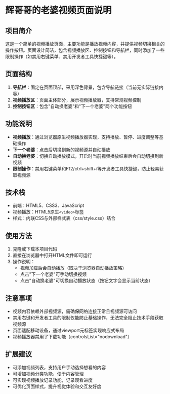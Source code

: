 # 辉哥哥的老婆视频页面说明

## 项目简介
这是一个简单的视频播放页面，主要功能是播放视频内容，并提供视频切换相关的操作按钮。页面设计简洁，包含视频播放区、控制按钮和导航栏，同时添加了一些限制操作（如禁用右键菜单、禁用开发者工具快捷键等）。

## 页面结构
1. **导航栏**：固定在页面顶部，采用深色背景，包含导航链接（当前无实际链接内容）
2. **视频播放区**：页面主体部分，展示视频播放器，支持常规视频控制
3. **控制按钮区**：包含"自动换老婆"和"下一个老婆"两个功能按钮

## 功能说明
- **视频播放**：通过浏览器原生视频播放器实现，支持播放、暂停、进度调整等基础操作
- **下一个老婆**：点击后切换到新的视频源并自动播放
- **自动换老婆**：切换自动播放模式，开启时当前视频播放结束后会自动切换到新视频
- **限制操作**：禁用右键菜单和F12/ctrl+shift+i等开发者工具快捷键，防止轻易获取视频源

## 技术栈
- 前端：HTML5、CSS3、JavaScript
- 视频播放：HTML5原生`<video>`标签
- 样式：内联CSS与外部样式表（css/style.css）结合

## 使用方法
1. 克隆或下载本项目代码
2. 直接在浏览器中打开HTML文件即可运行
3. 操作说明：
   - 视频加载后会自动播放（取决于浏览器自动播放策略）
   - 点击"下一个老婆"可手动切换视频
   - 点击"自动换老婆"可切换自动播放状态（按钮文字会显示当前状态）

## 注意事项
- 视频内容依赖外部视频源，需确保网络连接正常且视频源可访问
- 禁用右键和开发者工具的限制仅能防止基础操作，无法完全阻止技术手段获取视频源
- 页面适配移动设备，通过viewport元标签实现响应式布局
- 视频播放器禁用了下载功能（controlsList="nodownload"）

## 扩展建议
- 可添加视频列表，支持用户手动选择想看的内容
- 可增加视频分类功能，便于内容管理
- 可实现视频播放记录功能，记录观看进度
- 可优化页面样式，提升视觉体验和交互友好度
